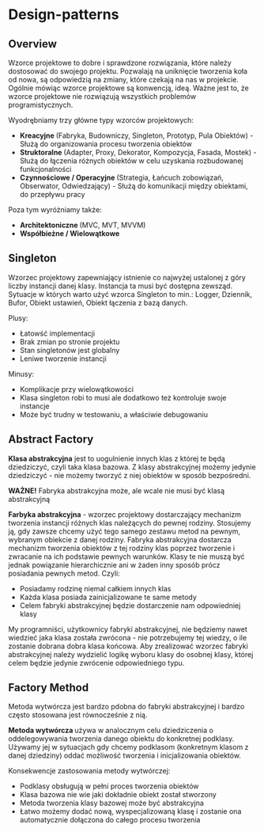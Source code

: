 # Design-patterns


## Overview

Wzorce projektowe to dobre i sprawdzone rozwiązania, które należy dostosować do swojego projektu. Pozwalają na uniknięcie tworzenia koła od nowa, są odpowiedzią na zmiany, które czekają na nas w projekcie. Ogólnie mówiąc wzorce projektowe są konwencją, ideą. Ważne jest to, że wzorce projektowe nie rozwiązują wszystkich problemów programistycznych. 

Wyodrębniamy trzy główne typy wzorców projektowych:
- <strong> Kreacyjne </strong> (Fabryka, Budowniczy, Singleton, Prototyp, Pula Obiektów) - Służą do organizowania procesu tworzenia obiektów
- <strong> Struktoralne </strong>  (Adapter, Proxy, Dekorator, Kompozycja, Fasada, Mostek) - Służą do łączenia różnych obiektów w celu uzyskania rozbudowanej funkcjonalności
- <strong> Czynnościowe / Operacyjne </strong> (Strategia, Łańcuch zobowiązań, Obserwator, Odwiedzający) - Służą do komunikacji między obiektami, do przepływu pracy

Poza tym wyróżniamy także:
- <strong> Architektoniczne </strong> (MVC, MVT, MVVM)
- <strong> Współbieżne / Wielowątkowe </strong>

## Singleton 

Wzorzec projektowy zapewniający istnienie co najwyżej ustalonej z góry liczby instancji danej klasy. Instancja ta musi być dostępna zewsząd. Sytuacje w których warto użyć wzorca Singleton to min.: Logger, Dziennik, Bufor, Obiekt ustawień, Obiekt łączenia z bazą danych. 

Plusy:
- Łatowść implementacji
- Brak zmian po stronie projektu
- Stan singletonów jest globalny
- Leniwe tworzenie instancji 

Minusy:
- Komplikacje przy wielowątkowości
- Klasa singleton robi to musi ale dodatkowo też kontroluje swoje instancje
- Może być trudny w testowaniu, a właściwie debugowaniu 


## Abstract Factory

<strong>Klasa abstrakcyjna</strong> jest to uogulnienie innych klas z której te będą dziedziczyć, czyli taka klasa bazowa. Z klasy abstrakcyjnej możemy jedynie dziedziczyć - nie możemy tworzyć z niej obiektów w sposób bezpośredni. 

<strong>WAŻNE!</strong> Fabryka abstrakcyjna może, ale wcale nie musi być klasą abstrakcyjną

<strong>Farbyka abstrakcyjna</strong> - wzorzec projektowy dostarczający mechanizm tworzenia instancji różnych klas należących do pewnej rodziny. Stosujemy ją, gdy zawsze chcemy użyć tego samego zestawu metod na pewnym, wybranym obiekcie z danej rodziny. Fabryka abstrakcyjna dostarcza mechanizm tworzenia obiektów z tej rodziny klas poprzez tworzenie i zwracanie na ich podstawie pewnych warunków. Klasy te nie muszą być jednak powiązanie hierarchicznie ani w żaden inny sposób prócz posiadania pewnych metod. 
Czyli:
- Posiadamy rodzinę niemal całkiem innych klas
- Każda klasa posiada zainicjalizowane te same metody
- Celem fabryki abstrakcyjnej będzie dostarczenie nam odpowiedniej klasy

My programniści, użytkownicy fabryki abstrakcyjnej, nie będziemy nawet wiedzieć jaka klasa została zwrócona - nie potrzebujemy tej wiedzy, o ile zostanie dobrana dobra klasa końcowa. Aby zrealizować wzorzec fabryki abstrakcyjnej należy wydzielić logikę wyboru klasy do osobnej klasy, której celem będzie jedynie zwrócenie odpowiedniego typu.


## Factory Method

Metoda wytwórcza jest bardzo pdobna do fabryki abstrakcyjnej i bardzo często stosowana jest równocześnie z nią. 

<strong> Metoda wytwórcza </strong> używa w analocznym celu dziedziczenia o oddelegowywania tworzenia danego obiektu do konkretnej podklasy. Używamy jej w sytuacjach gdy chcemy podklasom (konkretnym klasom z danej dziedziny) oddać możliwość tworzenia i inicjalizowania obiektów.

Konsekwencje zastosowania metody wytwórczej:
- Podklasy obsługują w pełni proces tworzenia obiektów
- Klasa bazowa nie wie jaki dokładnie obiekt został stworzony
- Metoda tworzenia klasy bazowej może być abstrakcyjna
- Łatwo możemy dodać nową, wyspecjalizowaną klasę i zostanie ona automatycznie dołączona do całego procesu tworzenia
